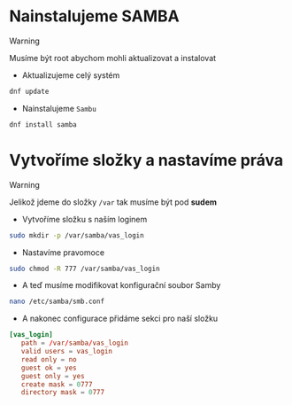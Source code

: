 # Nainstalujeme SAMBA

> [!WARNING]
> Musíme být root abychom mohli aktualizovat a instalovat

- Aktualizujeme celý systém
```bash
dnf update
```

- Nainstalujeme `Sambu`
```bash
dnf install samba
```

# Vytvoříme složky a nastavíme práva

> [!WARNING]
> Jelikož jdeme do složky `/var` tak musíme být pod **sudem**

- Vytvoříme složku s naším loginem

```bash
sudo mkdir -p /var/samba/vas_login
```

- Nastavíme pravomoce
```bash
sudo chmod -R 777 /var/samba/vas_login
```

- A teď musíme modifikovat konfigurační soubor Samby

```bash
nano /etc/samba/smb.conf
```

- A nakonec configurace přidáme sekci pro naší složku

```conf
[vas_login]
   path = /var/samba/vas_login
   valid users = vas_login
   read only = no
   guest ok = yes
   guest only = yes
   create mask = 0777
   directory mask = 0777
```
